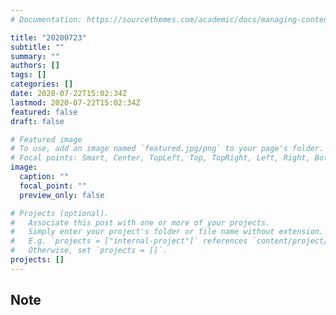 ```yaml
---
# Documentation: https://sourcethemes.com/academic/docs/managing-content/

title: "20200723"
subtitle: ""
summary: ""
authors: []
tags: []
categories: []
date: 2020-07-22T15:02:34Z
lastmod: 2020-07-22T15:02:34Z
featured: false
draft: false

# Featured image
# To use, add an image named `featured.jpg/png` to your page's folder.
# Focal points: Smart, Center, TopLeft, Top, TopRight, Left, Right, BottomLeft, Bottom, BottomRight.
image:
  caption: ""
  focal_point: ""
  preview_only: false

# Projects (optional).
#   Associate this post with one or more of your projects.
#   Simply enter your project's folder or file name without extension.
#   E.g. `projects = ["internal-project"]` references `content/project/deep-learning/index.md`.
#   Otherwise, set `projects = []`.
projects: []
---
```


## Note

